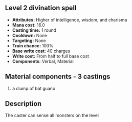 ## Level 2 divination spell

- **Attributes:** Higher of intelligence, wisdom, and charisma
- **Mana cost:** 16.0
- **Casting time:** 1 round
- **Cooldown:** None
- **Targeting:** None
- **Train chance:** 100%
- **Base write cost:** 40 charges
- **Write cost:** From half to full base cost
- **Components:** Verbal, Material

## Material components - 3 castings

1. a clump of bat guano

## Description

The caster can sense all monsters on the level
